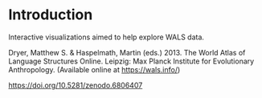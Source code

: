# Introduction

Interactive visualizations aimed to help explore WALS data.

Dryer, Matthew S. & Haspelmath, Martin (eds.) 2013. The World Atlas of Language Structures Online. Leipzig: Max Planck Institute for Evolutionary Anthropology. (Available online at https://wals.info/)

https://doi.org/10.5281/zenodo.6806407
